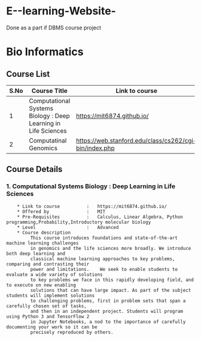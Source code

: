 # E--learning-Website-
Done as a part if DBMS course project

<!-- For bioinformatics we will be following stanford courses.

https://web.stanford.edu/class/cs262/cgi-bin/index.php

https://web.stanford.edu/class/cs273a/cgi-bin/ -->

# Bio Informatics   

## Course List
S.No | Course Title | Link to course
------------ | ------------- | ---------
1 | Computational Systems Biology : Deep Learning in Life Sciences | https://mit6874.github.io/ 
2 | Computatinal Genomics | https://web.stanford.edu/class/cs262/cgi-bin/index.php


## Course Details
### 1. Computational Systems Biology : Deep Learning in Life Sciences
        * Link to course          :   https://mit6874.github.io/ 
        * Offered by              :   MIT 
        * Pre-Requisites          :   Calculus, Linear Algebra, Python programming,Probability,Introductory molecular biology
        * Level                   :   Advanced
        * Course description 
             This course introduces foundations and state-of-the-art machine learning challenges    
             in genomics and the life sciences more broadly. We introduce both deep learning and    
             classical machine learning approaches to key problems, comparing and contrasting their   
             power and limitations.    We seek to enable students to evaluate a wide variety of solutions   
             to key problems we face in this rapidly developing field, and to execute on new enabling    
             solutions that can have large impact. As part of the subject students will implement solutions    
             to challenging problems, first in problem sets that span a carefully chosen set of tasks,    
             and then in an independent project. Students will program using Python 3 and TensorFlow 2    
             in Jupyter Notebooks, a nod to the importance of carefully documenting your work so it can be   
             precisely reproduced by others.




